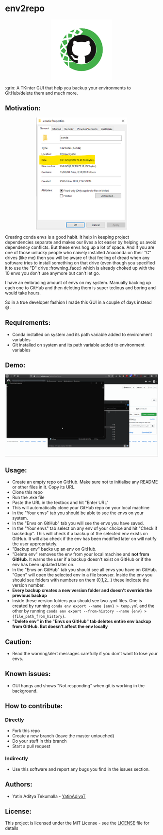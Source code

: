 # env2repo

<p align="center">
  <img src="https://github.com/YatinAdityaT/env2repo/blob/master/assets/icon.png" width="200"> 
</p>
:grin: A TKinter GUI that help you backup your environments to GitHub/delete them and much more.

## Motivation:
<p align="center">
  <img src="https://github.com/YatinAdityaT/env2repo/blob/master/docs/100gb.png" width="300" > 
</p>
Creating conda envs is a good habit. It help in keeping project dependencies separate and makes our lives a lot easier by helping us avoid dependency conflicts. But these envs hog up a lot of space. And if you are one of those unlucky people who naively installed Anaconda on their "C" drives (like me) then you will be aware of that feeling of dread when any software tries to install something on that drive (even though you specified it to use the "D" drive :frowning_face:) which is already choked up with the 10 envs you don't use anymore but can't let go.

I have an embracing amount of envs on my system. Manually backing up each one to GitHub and then deleting them is super tedious and boring and would take hours.

So in a true developer fashion I made this GUI in a couple of days instead :sweat_smile:. 

## Requirements:
- Conda installed on system and its path variable added to environment variables
- Git installed on system and its path variable added to environment variables


## Demo:
<p align="center">
  <img src="https://github.com/YatinAdityaT/env2repo/blob/master/docs/env2repo.gif" width="900">
</p>


## Usage:
- Create an empty repo on GitHub. Make sure not to initialise any README or other files in it. Copy its URL.
- Clone this repo
- Run the .exe file 
- Paste the URL in the textbox and hit "Enter URL"
- This will automatically clone your GitHub repo on your local machine
- In the "Your envs" tab you should be able to see the envs on your system.
- In the "Envs on GitHub" tab you will see the envs you have saved.
- In the "Your envs" tab select on any env of your choice and hit "Check if backedup". This will check if a backup of the selected env exists on GitHub. It will also check if the env has been modified later on will notify the user appropriately.
- "Backup env" backs up an env on GitHub.
- "Delete env" removes the env from your local machine and **not from GitHub**. It warns the user if a backup doesn't exist on GitHub or if the env has been updated later on.
- In the "Envs on GitHub" tab you should see all envs you have on GitHub. "Open" will open the selected env in a file browser. Inside the env you should see folders with numbers on them (0,1,2...) these indicate the version number.
- **Every backup creates a new version folder and doesn't override the previous backup**
- Inside these version folders you should see two .yml files. One is created by running ```conda env export --name {env} > temp.yml``` and the other by running ```conda env export --from-history --name {env} > {file_path_from_history}```.
- **"Delete env" in the "Envs on GitHub" tab deletes entire env backup from GitHub. But doesn't affect the env locally**

## Caution:
- Read the warning/alert messages carefully if you don't want to lose your envs.

## Known issues:
- GUI hangs and shows "Not responding" when git is working in the background.

## How to contribute:

### Directly
- Fork this repo
- Create a new branch (leave the master untouched)
- Do your stuff in this branch
- Start a pull request

### Indirectly
- Use this software and report any bugs you find in the issues section.

## Authors:
- Yatin Aditya Tekumalla - [YatinAdiyaT](https://github.com/YatinAdityaT)

## License:
This project is licensed under the MIT License - see the [LICENSE](LICENSE.txt) file for details
